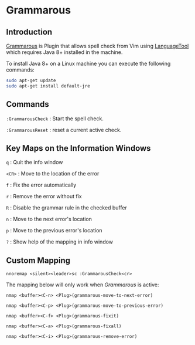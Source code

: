 # Grammarous

## Introduction

[Grammarous](https://github.com/rhysd/vim-grammarous) is Plugin that allows spell check from Vim using [LanguageTool](https://www.languagetool.org/) which requires Java 8+ installed in the machine.

To install Java 8+ on a Linux machine you can execute the following commands:

```bash
sudo apt-get update
sudo apt-get install default-jre
```

## Commands

`:GrammarousCheck` : Start the spell check.

`:GrammarousReset` : reset a current active check.

## Key Maps on the Information Windows

`q` : Quit the info window

`<CR>` : Move to the location of the error

`f` : Fix the error automatically

`r` : Remove the error without fix

`R` : Disable the grammar rule in the checked buffer

`n` : Move to the next error's location

`p` : Move to the previous error's location

`?` : Show help of the mapping in info window

## Custom Mapping

`nnoremap <silent><leader>sc :GrammarousCheck<cr>`

The mapping below will only work when *Grammarous* is active: 

`nmap <buffer><C-n> <Plug>(grammarous-move-to-next-error)`

`nmap <buffer><C-p> <Plug>(grammarous-move-to-previous-error)`

`nmap <buffer><C-f> <Plug>(grammarous-fixit)`

`nmap <buffer><C-a> <Plug>(grammarous-fixall)`

`nmap <buffer><C-i> <Plug>(grammarous-remove-error)`

